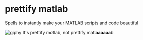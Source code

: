 # prettify matlab
Spells to instantly make your MATLAB scripts and code beautiful 


![giphy](https://github.com/Julie-Fabre/prettify_matlab/assets/29582008/dd45780b-9897-491d-ab41-23a509c3d4f6)
It's prettify m*a*tlab, not prettify matl**aaaaaa**b 

